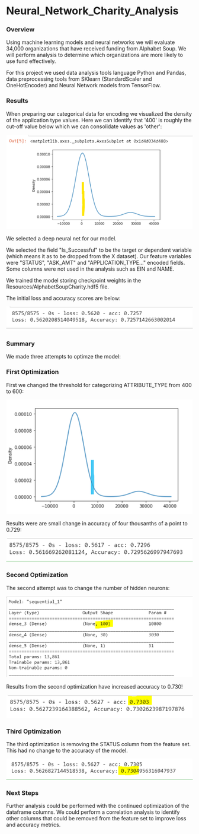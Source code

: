 # Neural_Network_Charity_Analysis
### Overview
Using machine learning models and neural networks we will evaluate 34,000 organizations that have received funding from Alphabet Soup.  We will perform analysis to determine which organizations are more likely to  use fund effectively.

For this project we used data analysis tools language Python and Pandas, data preprocessing tools from SKlearn (StandardScaler and OneHotEncoder) and Neural Network models from TensorFlow.

### Results
When preparing our categorical data for encoding we visualized the density of the application type values. Here we can identify that '400' is roughly the cut-off value below which we can consolidate values as 'other': 

![image1.png](/Resources/image1.png)

We selected a deep neural net for our model.

We selected the field "Is_Successful" to be the target or dependent variable (which means it as to be dropped from the X dataset). Our feature variables were "STATUS", "ASK_AMT" and "APPLICATION_TYPE..." encoded fields. Some columns were not used in the analysis such as EIN and NAME.

We trained the model storing checkpoint weights in the Resources/AlphabetSoupCharity.hdf5 file.

The initial loss and accuracy scores are below:

![image3.png](/Resources/image3.png)

### Summary
We made three attempts to optimze the model:

### First Optimization
First we changed the threshold for categorizing ATTRIBUTE_TYPE from 400 to 600:

![image2.png](/Resources/image2.png)

Results were are small change in accuracy of four thousanths of a point to 0.729:

![image4.PNG](/Resources/image4.PNG)

### Second Optimization
The second attempt was to change the number of hidden neurons:

![image5.PNG](/Resources/image5.PNG)

Results from the second optimization have increased accuracy to 0.730!

![image6.PNG](/Resources/image6.PNG)

### Third Optimization
The third optimization is removing the STATUS column from the feature set.
This had no change to the accuracy of the model.

![image7.PNG](/Resources/image7.PNG)

### Next Steps
Further analysis could be performed with the continued optimization of the dataframe columns. We could perform a correlation analysis to identify other columns that could be removed from the feature set to improve loss and accuracy metrics.
